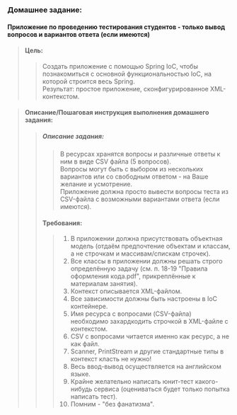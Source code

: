 ### Домашнее задание:<br/>

#### Приложение по проведению тестирования студентов - только вывод вопросов и вариантов ответа (если имеются)

> #### Цель:
>> Создать приложение с помощью Spring IoC, чтобы познакомиться с основной функциональностью IoC, на которой строится весь Spring.
<br/>Результат: простое приложение, сконфигурированное XML-контекстом.


> #### Описание/Пошаговая инструкция выполнения домашнего задания:
>> #####  Описание задания:
>>> В ресурсах хранятся вопросы и различные ответы к ним в виде CSV файла (5 вопросов).
>>> <br/>Вопросы могут быть с выбором из нескольких вариантов или со свободным ответом - на Ваше желание и усмотрение.
>>> <br/>Приложение должна просто вывести вопросы теста из CSV-файла с возможными вариантами ответа (если имеются).
>> #### Требования:
>>> 1) В приложении должна присутствовать объектная модель (отдаём предпочтение объектам и классам, а не строчкам и массивам/спискам строчек).
>>> 2) Все классы в приложении должны решать строго определённую задачу (см. п. 18-19 "Правила оформления кода.pdf", прикреплённые к материалам занятия).
>>> 3) Контекст описывается XML-файлом.
>>> 4) Все зависимости должны быть настроены в IoC контейнере.
>>> 5) Имя ресурса с вопросами (CSV-файла) необходимо захардкодить строчкой в XML-файле с контекстом.
>>> 6) CSV с вопросами читается именно как ресурс, а не как файл.
>>> 7) Scanner, PrintStream и другие стандартные типы в контекст класть не нужно!
>>> 8) Весь ввод-вывод осуществляется на английском языке.
>>> 9) Крайне желательно написать юнит-тест какого-нибудь сервиса (оцениваться будет только попытка написать тест).
>>> 10) Помним - "без фанатизма".


